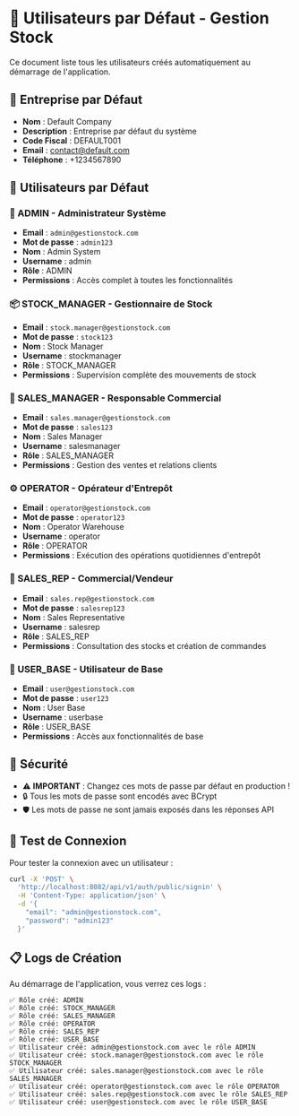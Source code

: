 # 👥 Utilisateurs par Défaut - Gestion Stock

Ce document liste tous les utilisateurs créés automatiquement au démarrage de l'application.

## 🏢 Entreprise par Défaut
- **Nom** : Default Company
- **Description** : Entreprise par défaut du système
- **Code Fiscal** : DEFAULT001
- **Email** : contact@default.com
- **Téléphone** : +1234567890

## 👤 Utilisateurs par Défaut

### 🔴 ADMIN - Administrateur Système
- **Email** : `admin@gestionstock.com`
- **Mot de passe** : `admin123`
- **Nom** : Admin System
- **Username** : admin
- **Rôle** : ADMIN
- **Permissions** : Accès complet à toutes les fonctionnalités

### 📦 STOCK_MANAGER - Gestionnaire de Stock
- **Email** : `stock.manager@gestionstock.com`
- **Mot de passe** : `stock123`
- **Nom** : Stock Manager
- **Username** : stockmanager
- **Rôle** : STOCK_MANAGER
- **Permissions** : Supervision complète des mouvements de stock

### 💼 SALES_MANAGER - Responsable Commercial
- **Email** : `sales.manager@gestionstock.com`
- **Mot de passe** : `sales123`
- **Nom** : Sales Manager
- **Username** : salesmanager
- **Rôle** : SALES_MANAGER
- **Permissions** : Gestion des ventes et relations clients

### ⚙️ OPERATOR - Opérateur d'Entrepôt
- **Email** : `operator@gestionstock.com`
- **Mot de passe** : `operator123`
- **Nom** : Operator Warehouse
- **Username** : operator
- **Rôle** : OPERATOR
- **Permissions** : Exécution des opérations quotidiennes d'entrepôt

### 🛒 SALES_REP - Commercial/Vendeur
- **Email** : `sales.rep@gestionstock.com`
- **Mot de passe** : `salesrep123`
- **Nom** : Sales Representative
- **Username** : salesrep
- **Rôle** : SALES_REP
- **Permissions** : Consultation des stocks et création de commandes

### 👤 USER_BASE - Utilisateur de Base
- **Email** : `user@gestionstock.com`
- **Mot de passe** : `user123`
- **Nom** : User Base
- **Username** : userbase
- **Rôle** : USER_BASE
- **Permissions** : Accès aux fonctionnalités de base

## 🔐 Sécurité

- ⚠️ **IMPORTANT** : Changez ces mots de passe par défaut en production !
- 🔒 Tous les mots de passe sont encodés avec BCrypt
- 🛡️ Les mots de passe ne sont jamais exposés dans les réponses API

## 🧪 Test de Connexion

Pour tester la connexion avec un utilisateur :

```bash
curl -X 'POST' \
  'http://localhost:8082/api/v1/auth/public/signin' \
  -H 'Content-Type: application/json' \
  -d '{
    "email": "admin@gestionstock.com",
    "password": "admin123"
  }'
```

## 📋 Logs de Création

Au démarrage de l'application, vous verrez ces logs :

```
✅ Rôle créé: ADMIN
✅ Rôle créé: STOCK_MANAGER
✅ Rôle créé: SALES_MANAGER
✅ Rôle créé: OPERATOR
✅ Rôle créé: SALES_REP
✅ Rôle créé: USER_BASE
✅ Utilisateur créé: admin@gestionstock.com avec le rôle ADMIN
✅ Utilisateur créé: stock.manager@gestionstock.com avec le rôle STOCK_MANAGER
✅ Utilisateur créé: sales.manager@gestionstock.com avec le rôle SALES_MANAGER
✅ Utilisateur créé: operator@gestionstock.com avec le rôle OPERATOR
✅ Utilisateur créé: sales.rep@gestionstock.com avec le rôle SALES_REP
✅ Utilisateur créé: user@gestionstock.com avec le rôle USER_BASE
```
